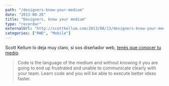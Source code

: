 ```yaml
---
path: "/designers-know-your-medium"
date: "2013-08-26"
title: "Designers, know your medium"
type: "recordar"
externalUrl: "http://scottkellum.com/2013/08/13/designers-know-your-medium.html"
categories: ["RWD", "Mobile"]
---
```


Scott Kellum lo deja muy claro, si sos diseñador web, [tenés que conocer tu medio](http://scottkellum.com/2013/08/13/designers-know-your-medium.html).

> Code is the language of the medium and without knowing it you are going to end up frustrated and unable to communicate clearly with your team. Learn code and you will be able to execute better ideas faster.

